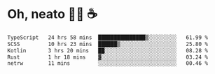 # Oh, neato 🧑‍💻 ☕

<!--START_SECTION:waka-->

```txt
TypeScript   24 hrs 58 mins  ███████████████▒░░░░░░░░░   61.99 %
SCSS         10 hrs 23 mins  ██████▒░░░░░░░░░░░░░░░░░░   25.80 %
Kotlin       3 hrs 20 mins   ██░░░░░░░░░░░░░░░░░░░░░░░   08.28 %
Rust         1 hr 18 mins    ▓░░░░░░░░░░░░░░░░░░░░░░░░   03.24 %
netrw        11 mins         ░░░░░░░░░░░░░░░░░░░░░░░░░   00.46 %
```

<!--END_SECTION:waka-->
